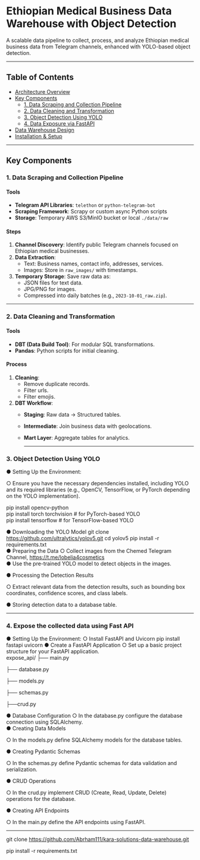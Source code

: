 # Ethiopian Medical Business Data Warehouse with Object Detection

A scalable data pipeline to collect, process, and analyze Ethiopian medical business data from Telegram channels, enhanced with YOLO-based object detection.

---

## Table of Contents
- [Architecture Overview](#architecture-overview)
- [Key Components](#key-components)
  - [1. Data Scraping and Collection Pipeline](#1-data-scraping-and-collection-pipeline)
  - [2. Data Cleaning and Transformation](#2-data-cleaning-and-transformation)
  - [3. Object Detection Using YOLO](#3-object-detection-using-yolo)
  - [4. Data Exposure via FastAPI](#4-data-exposure-via-fastapi)
- [Data Warehouse Design](#data-warehouse-design)
- [Installation & Setup](#installation--setup)

---

## Key Components

### 1. Data Scraping and Collection Pipeline

#### Tools
- **Telegram API Libraries**: `telethon` or `python-telegram-bot`
- **Scraping Framework**: Scrapy or custom async Python scripts
- **Storage**: Temporary AWS S3/MinIO bucket or local `./data/raw`

#### Steps
1. **Channel Discovery**: Identify public Telegram channels focused on Ethiopian medical businesses.
2. **Data Extraction**:
   - Text: Business names, contact info, addresses, services.
   - Images: Store in `raw_images/` with timestamps.
3. **Temporary Storage**: Save raw data as:
   - JSON files for text data.
   - JPG/PNG for images.
   - Compressed into daily batches (e.g., `2023-10-01_raw.zip`).

---

### 2. Data Cleaning and Transformation

#### Tools
- **DBT (Data Build Tool)**: For modular SQL transformations.
- **Pandas**: Python scripts for initial cleaning.

#### Process
1. **Cleaning**:
   - Remove duplicate records.
   - Filter urls.
   - Filter emojis.
2. **DBT Workflow**:
   - **Staging**: Raw data → Structured tables.
   - **Intermediate**: Join business data with geolocations.
   - **Mart Layer**: Aggregate tables for analytics.
     
     ---
### 3. Object Detection Using YOLO
●	Setting Up the Environment:

○	Ensure you have the necessary dependencies installed, including YOLO and its required libraries (e.g., OpenCV, TensorFlow, or PyTorch depending on the YOLO implementation).

pip install opencv-python  
pip install torch torchvision  # for PyTorch-based YOLO   
pip install tensorflow  # for TensorFlow-based YOLO

●	Downloading the YOLO Model
git clone https://github.com/ultralytics/yolov5.git
cd yolov5
pip install -r requirements.txt  
●	Preparing the Data
○	 Collect images from the Chemed Telegram Channel, https://t.me/lobelia4cosmetics  
●	Use the pre-trained YOLO model to detect objects in the images.

●	Processing the Detection Results

○	Extract relevant data from the detection results, such as bounding box coordinates, confidence scores, and class labels.    

●	Storing detection data to a database table.   

---
### 4. Expose the collected data using Fast API   
●	Setting Up the Environment:
○	Install FastAPI and Uvicorn
pip install fastapi uvicorn
●	Create a FastAPI Application
○	Set up a basic project structure for your FastAPI application.  
expose_api/
├── main.py

├── database.py

├── models.py

├── schemas.py

├──crud.py

●	Database Configuration
○	In the database.py configure the database connection using SQLAlchemy.   
●	Creating Data Models

○	In the models.py define SQLAlchemy models for the database tables.

●	Creating Pydantic Schemas

○	In the schemas.py define Pydantic schemas for data validation and serialization.

●	CRUD Operations

○	In the crud.py implement CRUD (Create, Read, Update, Delete) operations for the database.

●	Creating API Endpoints 

○	In the main.py define the API endpoints using FastAPI.   

---
git clone https://github.com/Abrham111/kara-solutions-data-warehouse.git   

pip install -r requirements.txt
